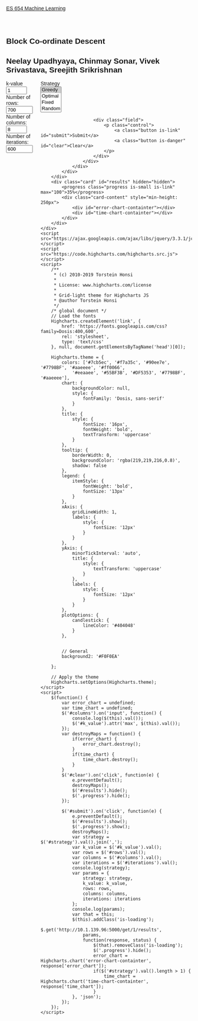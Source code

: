 
<!DOCTYPE html>
<head>
	<meta name="viewport" content="width=device-width, initial-scale=1">
	<meta charset="UTF-8">
	<title>Block Co-ordinate Descent</title>
	<link rel="stylesheet" href="https://cdnjs.cloudflare.com/ajax/libs/bulma/0.7.4/css/bulma.min.css">
	<link href="https://fonts.googleapis.com/css?family=Dosis" rel="stylesheet">
	<style>
		* {
			font-family: 'Dosis', sans-serif;
		}
	</style>
</head>
<body>
	<nav class="navbar is-link">
		<div class="navbar-brand">
			<a class="navbar-item" href="javascript:void(0)">
				ES 654 Machine Learning
			</a>
		</div>
	</nav>
	<div class="container" id="app" style="margin-top: 40px">
		<div class="box">
			<div class="columns">
				<section class="hero">
					<div class="hero-body">
						<div class="container">
							<h1 class="title">Block Co-ordinate Descent</h1>
							<h2 class="subtitle">Neelay Upadhyaya, Chinmay Sonar, Vivek Srivastava, Sreejith Srikrishnan</h2>
						</div>
					</div>
				</section>
			</div>
			<div class="content">
				<div class="columns">
					<div class="column is-6">
						<div class="field is-horizontal">
							<div class="field-label is-normal">
								<label class="label">k-value</label>
							</div>
							<div class="field-body">
								<div class="field">
									<div class="control">
										<input id="k_value" class="input" type="number" placeholder="k-value" value="1" min="1" max="10">
									</div>
								</div>
							</div>
						</div>
						<div class="field is-horizontal">
							<div class="field-label is-normal">
								<label class="label">Number of rows:</label>
							</div>
							<div class="field-body">
								<div class="field">
									<div class="control">
										<input id="rows" class="input" type="number" min="500" max="2000" value="700" step="50">
									</div>
								</div>
							</div>
						</div>
						<div class="field is-horizontal">
							<div class="field-label is-normal">
								<label class="label">Number of columns:</label>
							</div>
							<div class="field-body">
								<div class="field">
									<div class="control">
										<input id="columns" class="input" type="number" min="1" max="15" value="8">
									</div>
								</div>
							</div>
						</div>
						<div class="field is-horizontal">
							<div class="field-label is-normal">
								<label class="label">Number of iterations:</label>
							</div>
							<div class="field-body">
								<div class="field">
									<div class="control">
										<input id="iterations" class="input" type="number" min="200" max="4000" value="600" step="100">
									</div>
								</div>
							</div>
						</div>
					</div>
					<div class="column">
						<div class="field">
							<label class="label">Strategy</label>
							<div class="control is-expanded">
								<div class="select is-multiple is-fullwidth">
									<select multiple id="strategy">
										<option value="greedy" selected="selected">Greedy</option>
										<option value="optimal">Optimal</option>
										<option value="fixed">Fixed</option>
										<option value="random">Random</option>
									</select>
								</div>
							</div>
						</div>
						
						<div class="field">
							<p class="control">
								<a class="button is-link" id="submit">Submit</a>
								<a class="button is-danger" id="clear">Clear</a>
							</p>
						</div>
					</div>
				</div>
			</div>
		</div>
		<div class="card" id="results" hidden="hidden">
			<progress class="progress is-small is-link" max="100">35%</progress>
			<div class="card-content" style="min-height: 250px">
				<div id="error-chart-containter"></div>
				<div id="time-chart-containter"></div>
			</div>
		</div>
	</div>
	<script src="https://ajax.googleapis.com/ajax/libs/jquery/3.3.1/jquery.min.js"></script>
	<script src="https://code.highcharts.com/highcharts.src.js"></script>
	<script>
		/**
		 * (c) 2010-2019 Torstein Honsi
		 *
		 * License: www.highcharts.com/license
		 *
		 * Grid-light theme for Highcharts JS
		 * @author Torstein Honsi
		 */
		/* global document */
		// Load the fonts
		Highcharts.createElement('link', {
		    href: 'https://fonts.googleapis.com/css?family=Dosis:400,600',
		    rel: 'stylesheet',
		    type: 'text/css'
		}, null, document.getElementsByTagName('head')[0]);

		Highcharts.theme = {
		    colors: ['#7cb5ec', '#f7a35c', '#90ee7e', '#7798BF', '#aaeeee', '#ff0066',
		        '#eeaaee', '#55BF3B', '#DF5353', '#7798BF', '#aaeeee'],
		    chart: {
		        backgroundColor: null,
		        style: {
		            fontFamily: 'Dosis, sans-serif'
		        }
		    },
		    title: {
		        style: {
		            fontSize: '16px',
		            fontWeight: 'bold',
		            textTransform: 'uppercase'
		        }
		    },
		    tooltip: {
		        borderWidth: 0,
		        backgroundColor: 'rgba(219,219,216,0.8)',
		        shadow: false
		    },
		    legend: {
		        itemStyle: {
		            fontWeight: 'bold',
		            fontSize: '13px'
		        }
		    },
		    xAxis: {
		        gridLineWidth: 1,
		        labels: {
		            style: {
		                fontSize: '12px'
		            }
		        }
		    },
		    yAxis: {
		        minorTickInterval: 'auto',
		        title: {
		            style: {
		                textTransform: 'uppercase'
		            }
		        },
		        labels: {
		            style: {
		                fontSize: '12px'
		            }
		        }
		    },
		    plotOptions: {
		        candlestick: {
		            lineColor: '#404048'
		        }
		    },


		    // General
		    background2: '#F0F0EA'

		};

		// Apply the theme
		Highcharts.setOptions(Highcharts.theme);
	</script>
	<script>
		$(function() {
			var error_chart = undefined;
			var time_chart = undefined;
			$('#columns').on('input', function() {
				console.log($(this).val());
				$('#k_value').attr('max', $(this).val());
			});
			var destroyMaps = function() {
				if(error_chart) {
					error_chart.destroy();
				}
				if(time_chart) {
					time_chart.destroy();
				}
			}
			$('#clear').on('click', function(e) {
				e.preventDefault();
				destroyMaps();
				$('#results').hide();
				$('.progress').hide();
			});

			$('#submit').on('click', function(e) {
				e.preventDefault();
				$('#results').show();
				$('.progress').show();
				destroyMaps();
				var strategy = $('#strategy').val().join(',');
				var k_value = $('#k_value').val();
				var rows = $('#rows').val();
				var columns = $('#columns').val();
				var iterations = $('#iterations').val();
				console.log(strategy);
				var params = {
					strategy: strategy, 
					k_value: k_value, 
					rows: rows, 
					columns: columns, 
					iterations: iterations
				};
				console.log(params);
				var that = this;
				$(this).addClass('is-loading');
				$.get('http://10.1.139.96:5000/get/1/results',
					params,
					function(response, status) {
						$(that).removeClass('is-loading');
						$('.progress').hide();
						error_chart = Highcharts.chart('error-chart-containter', response['error_chart']);
						if($('#strategy').val().length > 1) {
							time_chart = Highcharts.chart('time-chart-containter', response['time_chart']);
						}
				}, 'json');
			});
		});
	</script>
</body>
</html>
